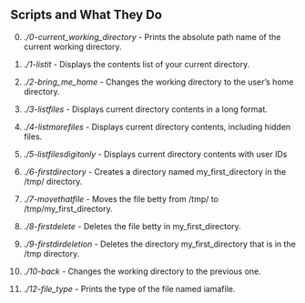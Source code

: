 ## **Scripts and What They Do**

0. *./0-current_working_directory* - Prints the absolute path name of the current working directory.

1. *./1-listit* - Displays the contents list of your current directory.

2. *./2-bring_me_home* - Changes the working directory to the user’s home directory.

3. *./3-listfiles* - Displays current directory contents in a long format.

4. *./4-listmorefiles* - Displays current directory contents, including hidden files.

5. *./5-listfilesdigitonly* - Displays current directory contents with user IDs

6. *./6-firstdirectory* - Creates a directory named my_first_directory in the /tmp/ directory.

7. *./7-movethatfile* - Moves the file betty from /tmp/ to /tmp/my_first_directory.

8. *./8-firstdelete* - Deletes the file betty in my_first_directory.

9. *./9-firstdirdeletion* - Deletes the directory my_first_directory that is in the /tmp directory.

10. *./10-back* - Changes the working directory to the previous one.

12. *./12-file_type* - Prints the type of the file named iamafile.
